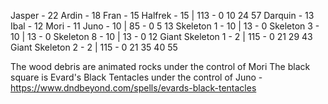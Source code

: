 Jasper - 22
Ardin - 18
Fran - 15
Halfrek - 15 | 113 - 0 10 24 57
Darquin - 13
Ibal - 12
Mori - 11
Juno - 10 | 85 - 0 5 13
Skeleton 1 - 10 | 13 - 0
Skeleton 3 - 10 | 13 - 0
Skeleton 8 - 10 | 13 - 0 12
Giant Skeleton 1 - 2 | 115 - 0 21 29 43
Giant Skeleton 2 - 2 | 115 - 0 21 35 40 55

The wood debris are animated rocks under the control of Mori
The black square is Evard's Black Tentacles under the control of Juno - https://www.dndbeyond.com/spells/evards-black-tentacles
